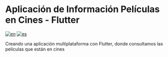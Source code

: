 # Aplicación de Información Películas en Cines - Flutter
[![en](https://img.shields.io/badge/lang-en-red.svg)](https://github.com/gcristia/Movie-Info-App-with-Flutter/blob/main/README.md)
[![es](https://img.shields.io/badge/lang-es-yellow.svg)](https://github.com/gcristia/Movie-Info-App-with-Flutter/blob/main/README.es.md)

Creando una aplicación multiplataforma con Flutter, donde consultamos las películas que están en cines
